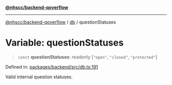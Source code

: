 [**@nhscc/backend-qoverflow**](../../README.md)

***

[@nhscc/backend-qoverflow](../../README.md) / [db](../README.md) / questionStatuses

# Variable: questionStatuses

> `const` **questionStatuses**: readonly \[`"open"`, `"closed"`, `"protected"`\]

Defined in: [packages/backend/src/db.ts:191](https://github.com/nhscc/qoverflow.api.hscc.bdpa.org/blob/f5ce596891ef5639d9d2800df6d35c0e862108c3/packages/backend/src/db.ts#L191)

Valid internal question statuses.
